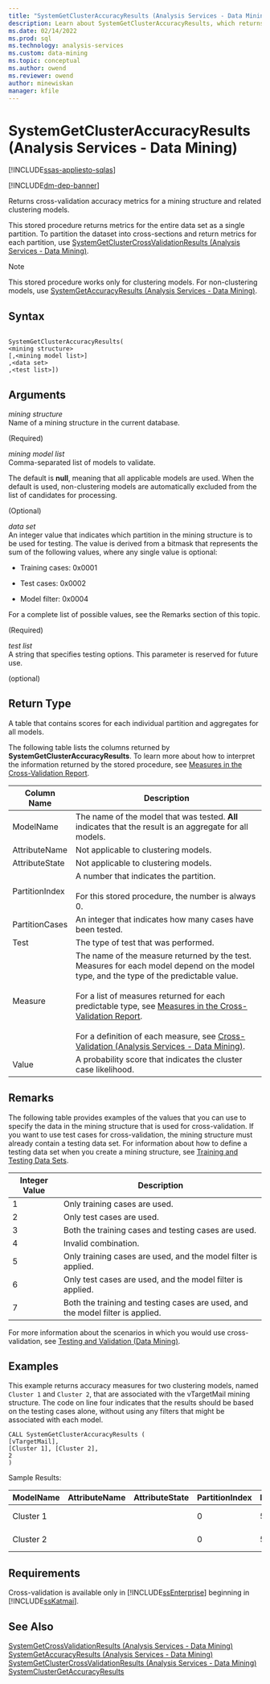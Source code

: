 ```yaml
---
title: "SystemGetClusterAccuracyResults (Analysis Services - Data Mining) | Microsoft Docs"
description: Learn about SystemGetClusterAccuracyResults, which returns cross-validation accuracy metrics for a mining structure and related clustering models.
ms.date: 02/14/2022
ms.prod: sql
ms.technology: analysis-services
ms.custom: data-mining
ms.topic: conceptual
ms.author: owend
ms.reviewer: owend
author: minewiskan
manager: kfile
---
```

# SystemGetClusterAccuracyResults (Analysis Services - Data Mining)
[!INCLUDE[ssas-appliesto-sqlas](../includes/ssas-appliesto-sqlas.md)]

[!INCLUDE[dm-dep-banner](../includes/dm-dep-banner.md)]

  Returns cross-validation accuracy metrics for a mining structure and related clustering models.  
  
 This stored procedure returns metrics for the entire data set as a single partition. To partition the dataset into cross-sections and return metrics for each partition, use [SystemGetClusterCrossValidationResults &#40;Analysis Services - Data Mining&#41;](../../analysis-services/data-mining/systemgetclustercrossvalidationresults-analysis-services-data-mining.md).  
  
> [!NOTE]  
>  This stored procedure works only for clustering models. For non-clustering models, use [SystemGetAccuracyResults &#40;Analysis Services - Data Mining&#41;](../../analysis-services/data-mining/systemgetaccuracyresults-analysis-services-data-mining.md).  
  
## Syntax  
  
```  
  
SystemGetClusterAccuracyResults(  
<mining structure>   
[,<mining model list>]  
,<data set>  
,<test list>])  
```  
  
## Arguments  
 *mining structure*  
 Name of a mining structure in the current database.  
  
 (Required)  
  
 *mining model list*  
 Comma-separated list of models to validate.  
  
 The default is **null**, meaning that all applicable models are used. When the default is used, non-clustering models are automatically excluded from the list of candidates for processing.  
  
 (Optional)  
  
 *data set*  
 An integer value that indicates which partition in the mining structure is to be used for testing. The value is derived from a bitmask that represents the sum of the following values, where any single value is optional:  
  
- Training cases: 0x0001

- Test cases: 0x0002

- Model filter: 0x0004
  
 For a complete list of possible values, see the Remarks section of this topic.  
  
 (Required)  
  
 *test list*  
 A string that specifies testing options. This parameter is reserved for future use.  
  
 (optional)  
  
## Return Type  
 A table that contains scores for each individual partition and aggregates for all models.  
  
 The following table lists the columns returned by **SystemGetClusterAccuracyResults**. To learn more about how to interpret the information returned by the stored procedure, see [Measures in the Cross-Validation Report](../../analysis-services/data-mining/measures-in-the-cross-validation-report.md).  
  
|Column Name|Description|  
|-----------------|-----------------|  
|ModelName|The name of the model that was tested. **All** indicates that the result is an aggregate for all models.|  
|AttributeName|Not applicable to clustering models.|  
|AttributeState|Not applicable to clustering models.|  
|PartitionIndex|A number that indicates the partition.<br /><br /> For this stored procedure, the number is always 0.|  
|PartitionCases|An integer that indicates how many cases have been tested.|  
|Test|The type of test that was performed.|  
|Measure|The name of the measure returned by the test. Measures for each model depend on the model type, and the type of the predictable value.<br /><br /> For a list of measures returned for each predictable type, see [Measures in the Cross-Validation Report](../../analysis-services/data-mining/measures-in-the-cross-validation-report.md).<br /><br /> For a definition of each measure, see [Cross-Validation &#40;Analysis Services - Data Mining&#41;](../../analysis-services/data-mining/cross-validation-analysis-services-data-mining.md).|  
|Value|A probability score that indicates the cluster case likelihood.|  
  
## Remarks  
 The following table provides examples of the values that you can use to specify the data in the mining structure that is used for cross-validation. If you want to use test cases for cross-validation, the mining structure must already contain a testing data set. For information about how to define a testing data set when you create a mining structure, see [Training and Testing Data Sets](../../analysis-services/data-mining/training-and-testing-data-sets.md).  
  
|Integer Value|Description|  
|-------------------|-----------------|  
|1|Only training cases are used.|  
|2|Only test cases are used.|  
|3|Both the training cases and testing cases are used.|  
|4|Invalid combination.|  
|5|Only training cases are used, and the model filter is applied.|  
|6|Only test cases are used, and the model filter is applied.|  
|7|Both the training and testing cases are used, and the model filter is applied.|  
  
 For more information about the scenarios in which you would use cross-validation, see [Testing and Validation &#40;Data Mining&#41;](../../analysis-services/data-mining/testing-and-validation-data-mining.md).  
  
## Examples  
 This example returns accuracy measures for two clustering models, named `Cluster 1` and `Cluster 2`, that are  associated with the vTargetMail mining structure. The code on line four indicates that the results should be based on the testing cases alone, without using any filters that might be associated with each model.  
  
```  
CALL SystemGetClusterAccuracyResults (  
[vTargetMail],  
[Cluster 1], [Cluster 2],  
2  
)  
```  
  
 Sample Results:  
  
|ModelName|AttributeName|AttributeState|PartitionIndex|PartitionSize|Test|Measure|Value|  
|---------------|-------------------|--------------------|--------------------|-------------------|----------|-------------|-----------|  
|Cluster 1|||0|5545|Clustering|Case Likelihood|0.796514342249313|  
|Cluster 2|||0|5545|Clustering|Case Likelihood|0.732122471228572|  
  
## Requirements  
 Cross-validation is available only in [!INCLUDE[ssEnterprise](../includes/ssenterprise-md.md)] beginning in [!INCLUDE[ssKatmai](../includes/sskatmai-md.md)].  
  
## See Also  
 [SystemGetCrossValidationResults &#40;Analysis Services - Data Mining&#41;](../../analysis-services/data-mining/systemgetcrossvalidationresults-analysis-services-data-mining.md)   
 [SystemGetAccuracyResults &#40;Analysis Services - Data Mining&#41;](../../analysis-services/data-mining/systemgetaccuracyresults-analysis-services-data-mining.md)   
 [SystemGetClusterCrossValidationResults &#40;Analysis Services - Data Mining&#41;](../../analysis-services/data-mining/systemgetclustercrossvalidationresults-analysis-services-data-mining.md)   
 [SystemClusterGetAccuracyResults](../../analysis-services/data-mining/systemgetclusteraccuracyresults-analysis-services-data-mining.md)  
  
  
